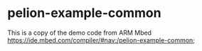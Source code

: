 # pelion-example-common
This is a copy of the demo code from ARM Mbed
https://ide.mbed.com/compiler/#nav:/pelion-example-common;
